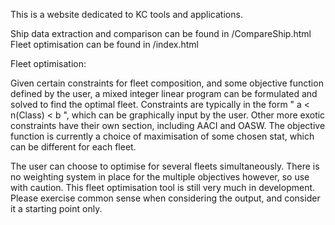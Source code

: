 This is a website dedicated to KC tools and applications.

Ship data extraction and comparison can be found in /CompareShip.html
Fleet optimisation can be found in /index.html

Fleet optimisation:

Given certain constraints for fleet composition, and some objective function defined by the user, a mixed integer linear program can be formulated and solved to find the optimal fleet.
Constraints are typically in the form " a < n(Class) < b ", which can be graphically input by the user.
Other more exotic constraints have their own section, including AACI and OASW.
The objective function is currently a choice of maximisation of some chosen stat, which can be different for each fleet.

The user can choose to optimise for several fleets simultaneously. There is no weighting system in place for the multiple objectives however, so use with caution.
This fleet optimisation tool is still very much in development. Please exercise common sense when considering the output, and consider it a starting point only.
